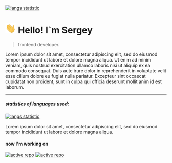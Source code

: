 [![langs statistic](https://chepuhasasha.herokuapp.com/languages_statistic/?user=chepuhasasha&width=900&font_style=normal&font_size=12)](https://chepuhasasha.herokuapp.com)

# <img src="./assets/Hi.gif" height='32'/> Hello! I`m Sergey

> frontend developer.

Lorem ipsum dolor sit amet, consectetur adipiscing elit, sed do eiusmod tempor incididunt ut labore et dolore magna aliqua. Ut enim ad minim veniam, quis nostrud exercitation ullamco laboris nisi ut aliquip ex ea commodo consequat. Duis aute irure dolor in reprehenderit in voluptate velit esse cillum dolore eu fugiat nulla pariatur. Excepteur sint occaecat cupidatat non proident, sunt in culpa qui officia deserunt mollit anim id est laborum.

---

##### statistics of languages ​​used:
[![langs statistic](https://chepuhasasha.herokuapp.com/languages_statistic/?user=chepuhasasha&width=300&font_style=normal&font_size=12)](https://chepuhasasha.herokuapp.com)

Lorem ipsum dolor sit amet, consectetur adipiscing elit, sed do eiusmod tempor incididunt ut labore et dolore magna aliqua. 

#### now I'm working on <!-- ACTIVE_REPO -->

[![active repo](https://chepuhasasha.herokuapp.com/repo/?name=muup&user=chepuhasasha)](https://github.com/chepuhasasha/muup)
[![active repo](https://chepuhasasha.herokuapp.com/repo/?name=chepuhasasha&user=chepuhasasha)](https://github.com/chepuhasasha/chepuhasasha)
